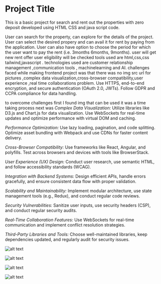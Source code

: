 # Project Title 
This is a basic project for search and rent out the properties with zero deposit developed using HTML CSS and java script code.

User can search for the property, can explore for the details of the project.
User can select the desired propery and can avail it for rent by paying from the application.
User can also have option to choose the period for which the user want to pay the rent (i.e. 3months 6months, 9months).
user will get new rent offer
user eligibility will be checked 
tools used are html,css,css tailwind,javascript .
technologies used are customer relationship management ,communication tools , machinelearning and AI.
challenges faced while making frontend project was that there was no img src url for pictures ,complex data visualization,cross-browser compatibility,user experience ,real time collaborations problem.
Use HTTPS, end-to-end encryption, and secure authentication (OAuth 2.0, JWTs). Follow GDPR and CCPA compliance for data handling.

to overcome challenges first I found img that can be used it was a time taking process next was 
 *Complex Data Visualization:* Utilize libraries like D3.js and Chart.js for data visualization. Use WebSockets for real-time updates and optimize performance with virtual DOM and caching.

 *Performance Optimization:* Use lazy loading, pagination, and code splitting. Optimize asset bundling with Webpack and use CDNs for faster content delivery.

 *Cross-Browser Compatibility:* Use frameworks like React, Angular, and polyfills. Test across browsers and devices with tools like BrowserStack.

 *User Experience (UX) Design:* Conduct user research, use semantic HTML, and follow accessibility standards (WCAG).

 *Integration with Backend Systems:* Design efficient APIs, handle errors gracefully, and ensure consistent data flow with proper validation.

 *Scalability and Maintainability:* Implement modular architecture, use state management tools (e.g., Redux), and conduct regular code reviews.

 *Security Vulnerabilities:* Sanitize user inputs, use security headers (CSP), and conduct regular security audits.

 *Real-Time Collaboration Features:* Use WebSockets for real-time communication and implement conflict resolution strategies.

 *Third-Party Libraries and Tools:* Choose well-maintained libraries, keep dependencies updated, and regularly audit for security issues.


![alt text](image.png)

![alt text](image-1.png)

![alt text](image-2.png)

![alt text](image-3.png)